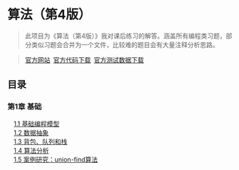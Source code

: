 算法（第4版）
==========

>此项目为《算法（第4版）》我对课后练习的解答。涵盖所有编程类习题，部分类似习题会合并为一个文件，比较难的题目会有大量注释分析思路。

>[官方网站](http://algs4.cs.princeton.edu/home/)&ensp;[官方代码下载](http://algs4.cs.princeton.edu/code/algs4.jar)&ensp;[官方测试数据下载](http://algs4.cs.princeton.edu/code/algs4-data.zip)

目录
----

### 第1章 基础
&emsp;[1.1 基础编程模型](https://github.com/whetherlove/algorithm_4th_edition_exercises/tree/master/src/chapter1_1)<br />
&emsp;[1.2 数据抽象](https://github.com/whetherlove/algorithm_4th_edition_exercises/tree/master/src/chapter1_2)<br />
&emsp;[1.3 背包、队列和栈](https://github.com/whetherlove/algorithm_4th_edition_exercises/tree/master/src/chapter1_4)<br />
&emsp;[1.4 算法分析](https://github.com/whetherlove/algorithm_4th_edition_exercises/tree/master/src/chapter1_4)<br />
&emsp;[1.5 案例研究：union-find算法](https://github.com/whetherlove/algorithm_4th_edition_exercises/tree/master/src/chapter1_5)<br />

